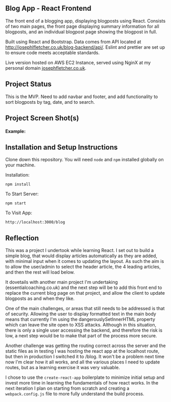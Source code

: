 ## Blog App - React Frontend

The front end of a blogging app, displaying blogposts using React. Consists of two main pages, the front page displaying summary information for all blogposts, and an individual blogpost page showing the blogpost in full.

Built using React and Bootstrap.  Data comes from API located at http://josephlfletcher.co.uk/blog-backend/api/. Eslint and prettier are set up to ensure code meets acceptable standards. 

Live version hosted on AWS EC2 Instance, served using NginX at my personal domain [josephfletcher.co.uk](https://josephfletcher.co.uk/blog).

## Project Status

This is the MVP.  Need to add navbar and footer, and add functionality to sort blogposts by tag, date, and to search. 

## Project Screen Shot(s)

#### Example:   

## Installation and Setup Instructions

Clone down this repository. You will need `node` and `npm` installed globally on your machine.  

Installation:

`npm install`  

To Start Server:

`npm start`  

To Visit App:

`http://localhost:3000/blog`  

## Reflection

This was a project I undertook while learning React.  I set out to build a simple blog, that would display articles automatically as they are added, with minimal input when it comes to updating the layout.  As such the aim is to allow the user/admin to select the header article, the 4 leading articles, and then the rest will load below.   

It dovetails with another main project I'm undertaking (essentialcoaching.co.uk) and the next step will be to add this front end to replace the current blog page on that project, and allow the client to update blogposts as and when they like. 

One of the main challenges, or areas that still needs to be addressed is that of security.  Allowing the user to display formatted text in the main body means that currently I'm using the dangerouslySetInnerHTML property which can leave the site open to XSS attacks.  Although in this situation, there is only a single user accessing the backend, and therefore the risk is low, a next step would be to make that part of the process more secure. 

Another challenge was getting the routing correct across the server and the static files as in testing I was hosting the react app at the localhost route, but then in production I switched it to /blog.  It won't be a problem next time now I'm clear how it all works, and all the various places I need to update routes, but as a learning exercise it was very valuable. 

I chose to use the `create-react-app` boilerplate to minimize initial setup and invest more time in learning the fundamentals of how react works. In the next iteration I plan on starting from scratch and creating a `webpack.config.js` file to more fully understand the build process.

